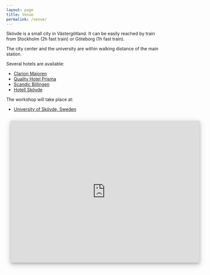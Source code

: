 ```yaml
---
layout: page
title: Venue
permalink: /venue/
---
```

 
Skövde is a small city in Västergötland. It can be easily reached by train from Stockholm (2h fast train) or Göteborg (1h fast train).

The city center and the university are within walking distance of the main station. 

Several hotels are available:
 - [Clarion Majoren](https://www.nordicchoicehotels.com/hotels/sweden/skovde/clarion-collection-hotel-majoren/)
 - [Quality Hotel Prisma](https://www.nordicchoicehotels.com/hotels/sweden/skovde/quality-hotel-prisma/) 
 - [Scandic Billingen](https://www.scandichotels.com/hotels/sweden/skovde/scandic-billingen)
 - [Hotell Skövde](http://hotellskovde.com/)
 
The workshop will take place at:
 - [University of Skövde, Sweden](http://www.his.se/en/)

<iframe
  width="600"
  height="450"
  frameborder="0"
  style="margin: 1em; overflow: auto; box-shadow: 0 4px 8px 0 rgba(0, 0, 0, 0.2), 0 6px 20px 0 rgba(0, 0, 0, 0.19);"
  src="https://www.google.com/maps/embed/v1/place?key=AIzaSyD9GFmw18ZrdCa4sUeO6rcVpx5Gw2vszhM
    &q=The+University+of+Skövde" allowfullscreen>
</iframe>